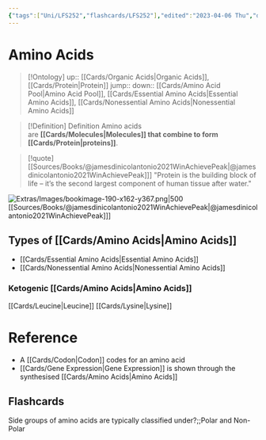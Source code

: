 ```yaml
---
{"tags":["Uni/LFS252","flashcards/LFS252"],"edited":"2023-04-06 Thu","date created":"2022-10-16 Sun","dg-publish":true,"permalink":"/cards/amino-acids/","dgPassFrontmatter":true}
---
```


# Amino Acids

> [!Ontology]
> up:: [[Cards/Organic Acids\|Organic Acids]], [[Cards/Protein\|Protein]]
> jump:: 
> down:: [[Cards/Amino Acid Pool\|Amino Acid Pool]], [[Cards/Essential Amino Acids\|Essential Amino Acids]], [[Cards/Nonessential Amino Acids\|Nonessential Amino Acids]]

> [!Definition] Definition
> Amino acids are **[[Cards/Molecules\|Molecules]] that combine to form [[Cards/Protein\|proteins]]**.

> [!quote] [[Sources/Books/@jamesdinicolantonio2021WinAchievePeak\|@jamesdinicolantonio2021WinAchievePeak]]]
> "Protein is the building block of life – it’s the second largest component of human tissue after water."

![Extras/Images/bookimage-190-x162-y367.png|500](/img/user/Extras/Images/bookimage-190-x162-y367.png)
[[Sources/Books/@jamesdinicolantonio2021WinAchievePeak\|@jamesdinicolantonio2021WinAchievePeak]]]

## Types of [[Cards/Amino Acids\|Amino Acids]]

- [[Cards/Essential Amino Acids\|Essential Amino Acids]]
- [[Cards/Nonessential Amino Acids\|Nonessential Amino Acids]]

### Ketogenic [[Cards/Amino Acids\|Amino Acids]]

[[Cards/Leucine\|Leucine]]
[[Cards/Lysine\|Lysine]]

# Reference

- A [[Cards/Codon\|Codon]] codes for an amino acid
- [[Cards/Gene Expression\|Gene Expression]] is shown through the synthesised [[Cards/Amino Acids\|Amino Acids]]

## Flashcards

Side groups of amino acids are typically classified under?;;Polar and Non-Polar